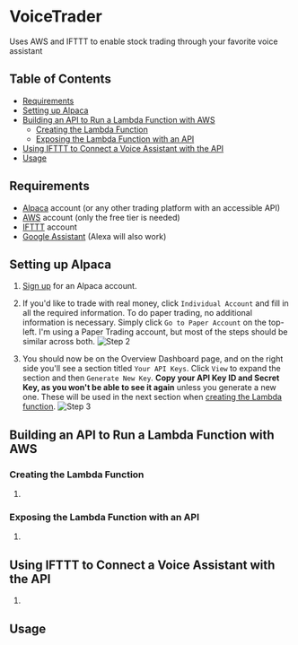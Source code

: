 # VoiceTrader
Uses AWS and IFTTT to enable stock trading through your favorite voice assistant

## Table of Contents
- [Requirements](#requirements)
- [Setting up Alpaca](#setting-up-alpaca)
- [Building an API to Run a Lambda Function with AWS](#building-an-api-to-run-a-lambda-function-with-aws)
  - [Creating the Lambda Function](#creating-the-lambda-function)
  - [Exposing the Lambda Function with an API](#exposing-the-lambda-function-with-an-api)
- [Using IFTTT to Connect a Voice Assistant with the API](#using-ifttt-to-connect-a-voice-assistant-with-the-api)
- [Usage](#usage)

## Requirements

- [Alpaca](https://alpaca.markets) account (or any other trading platform with an accessible API)
- [AWS](https://aws.amazon.com/free) account (only the free tier is needed)
- [IFTTT](https://ifttt.com) account
- [Google Assistant](https://assistant.google.com) (Alexa will also work)

## Setting up Alpaca

1. [Sign up](https://app.alpaca.markets/signup) for an Alpaca account.

2. If you'd like to trade with real money, click `Individual Account` and fill in all the required information. To do paper trading, no additional information is necessary. Simply click `Go to Paper Account` on the top-left. I'm using a Paper Trading account, but most of the steps should be similar across both.
![Step 2](https://i.ibb.co/R7mq9FW/Screenshot-2021-01-09-171908.png)

3. You should now be on the Overview Dashboard page, and on the right side you'll see a section titled `Your API Keys`. Click `View` to expand the section and then `Generate New Key`. **Copy your API Key ID and Secret Key, as you won't be able to see it again** unless you generate a new one. These will be used in the next section when [creating the Lambda function](#creating-the-lambda-function).
![Step 3](https://i.ibb.co/s9Xwd2w/Untitled.png)

## Building an API to Run a Lambda Function with AWS

### Creating the Lambda Function

1. 

### Exposing the Lambda Function with an API

1. 

## Using IFTTT to Connect a Voice Assistant with the API

1. 

## Usage

